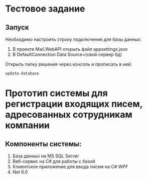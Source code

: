 # Тестовое задание
## Запуск
Необходимо настроить строку подключения для базы данных:
1. В проекте Mail.WebAPI открыть файл appsettings.json
2. В DefaultConnection Data Source=(свой сервер бд)

Открыть папку решения через консоль и прописать в ней: 
  ```
update-database
```

# Прототип системы для регистрации входящих писем, адресованных сотрудникам компании

## Компоненты системы:
1. База данных на MS SQL Server
2. Веб-сервис на C# для работы с базой
3. Клиентское приложение для ввода писем на С# WPF
4. Net 6.0
